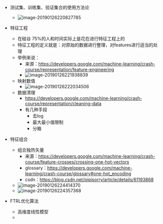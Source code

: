 - 测试集、训练集、验证集合的使用方法论
  - ![image-20190126220827785](https://ws4.sinaimg.cn/large/006tNc79gy1fzkca43nd0j30n90b40v1.jpg)

- 特征工程
  - 在硅谷 75%的人和时间实际上是花在进行特征工程上的
  - 特征工程的定义就是：对原始的数据进行整理，对features进行适当的处理
  - 举例来说：
    - 来源：<https://developers.google.com/machine-learning/crash-course/representation/feature-engineering>
    - ![image-20190126221938839](https://ws3.sinaimg.cn/large/006tNc79gy1fzkclr1c4hj30p80fpdir.jpg)
  - 映射数值
    - ![image-20190126222034506](https://ws1.sinaimg.cn/large/006tNc79gy1fzkcmpn3rtj30q90dbwgc.jpg)
  - 数据清理
    - <https://developers.google.com/machine-learning/crash-course/representation/cleaning-data>
    - 有几种手段
      - 去log
      - 最大最小值限制
      - 分箱
- 特征组合
  - 组合独热矢量
    - 来源：<https://developers.google.com/machine-learning/crash-course/feature-crosses/crossing-one-hot-vectors>
    - glossary：<https://developers.google.com/machine-learning/crash-course/glossary#one-hot_encoding>
    - csdn：<https://blog.csdn.net/pipisorry/article/details/61193868>
  - ![image-20190126224414370](https://ws4.sinaimg.cn/large/006tNc79gy1fzkdbch9e1j30ow0323z1.jpg)
  - ![image-20190126224357368](https://ws2.sinaimg.cn/large/006tNc79gy1fzkdb1tn4zj30nw06bgmb.jpg)

- FTRL优化算法
  - 高维度线性模型
  - 